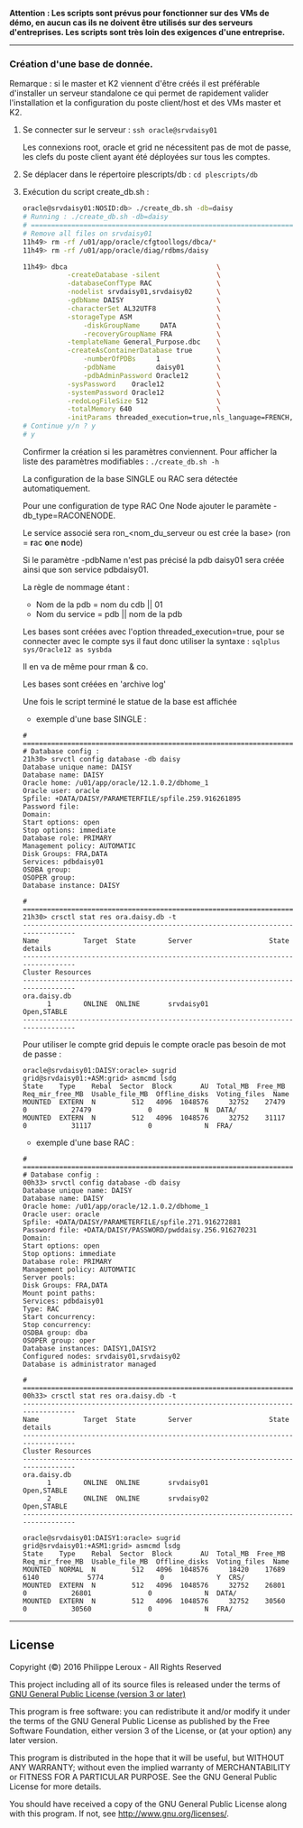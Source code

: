 **Attention : Les scripts sont prévus pour fonctionner sur des VMs de démo, en
aucun cas ils ne doivent être utilisés sur des serveurs d'entreprises. Les scripts
sont très loin des exigences d'une entreprise.**

--------------------------------------------------------------------------------

### Création d'une base de donnée.

Remarque : si le master et K2 viennent d'être créés il est préférable d'installer
un serveur standalone ce qui permet de rapidement valider l'installation et la
configuration du poste client/host et des VMs master et K2.

1. Se connecter sur le serveur : `ssh oracle@srvdaisy01`

	Les connexions root, oracle et grid ne nécessitent pas de mot de passe, les
	clefs du poste client ayant été déployées sur tous les comptes.

2. Se déplacer dans le répertoire plescripts/db : `cd plescripts/db`

3. Exécution du script create_db.sh :

	```bash
	oracle@srvdaisy01:NOSID:db> ./create_db.sh -db=daisy
	# Running : ./create_db.sh -db=daisy
	# ===============================================================================
	# Remove all files on srvdaisy01
	11h49> rm -rf /u01/app/oracle/cfgtoollogs/dbca/*
	11h49> rm -rf /u01/app/oracle/diag/rdbms/daisy

	11h49> dbca                                     \
			   -createDatabase -silent              \
			   -databaseConfType RAC                \
			   -nodelist srvdaisy01,srvdaisy02      \
			   -gdbName DAISY                       \
			   -characterSet AL32UTF8               \
			   -storageType ASM                     \
				   -diskGroupName     DATA          \
				   -recoveryGroupName FRA           \
			   -templateName General_Purpose.dbc    \
			   -createAsContainerDatabase true      \
				   -numberOfPDBs     1              \
				   -pdbName          daisy01        \
				   -pdbAdminPassword Oracle12       \
			   -sysPassword    Oracle12             \
			   -systemPassword Oracle12             \
			   -redoLogFileSize 512                 \
			   -totalMemory 640                     \
			   -initParams threaded_execution=true,nls_language=FRENCH,NLS_TERRITORY=FRANCE,shared_pool_size=256M
	# Continue y/n ? y
	# y
	```
	
	Confirmer la création si les paramètres conviennent. Pour afficher la liste
	des paramètres modifiables : `./create_db.sh -h`

	La configuration de la base SINGLE ou RAC sera détectée automatiquement. 
	
	Pour une configuration de type RAC One Node ajouter le paramète -db_type=RACONENODE.
	
	Le service associé sera ron_<nom_du_serveur ou est crée la base> (ron = **r**ac **o**ne **n**ode)

	Si le paramètre -pdbName n'est pas précisé la pdb daisy01 sera créée ainsi que
	son service pdbdaisy01.

	La règle de nommage étant :
	 * Nom de la pdb = nom du cdb || 01
	 * Nom du service = pdb || nom de la pdb

	Les bases sont créées avec l'option threaded_execution=true, pour se connecter
	avec le compte sys il faut donc utiliser la syntaxe : `sqlplus sys/Oracle12 as sysbda`

	Il en va de même pour rman & co.

	Les bases sont créées en 'archive log'

	Une fois le script terminé le statue de la base est affichée

	- exemple d'une base SINGLE :
	```
	# ==============================================================================
	# Database config :
	21h30> srvctl config database -db daisy
	Database unique name: DAISY
	Database name: DAISY
	Oracle home: /u01/app/oracle/12.1.0.2/dbhome_1
	Oracle user: oracle
	Spfile: +DATA/DAISY/PARAMETERFILE/spfile.259.916261895
	Password file:
	Domain:
	Start options: open
	Stop options: immediate
	Database role: PRIMARY
	Management policy: AUTOMATIC
	Disk Groups: FRA,DATA
	Services: pdbdaisy01
	OSDBA group:
	OSOPER group:
	Database instance: DAISY
	
	# ==============================================================================
	21h30> crsctl stat res ora.daisy.db -t
	--------------------------------------------------------------------------------
	Name           Target  State        Server                   State details
	--------------------------------------------------------------------------------
	Cluster Resources
	--------------------------------------------------------------------------------
	ora.daisy.db
	      1        ONLINE  ONLINE       srvdaisy01              Open,STABLE
	--------------------------------------------------------------------------------
	```

	Pour utiliser le compte grid depuis le compte oracle pas besoin de mot de passe :
	```
	oracle@srvdaisy01:DAISY:oracle> sugrid
	grid@srvdaisy01:+ASM:grid> asmcmd lsdg
	State    Type    Rebal  Sector  Block       AU  Total_MB  Free_MB  Req_mir_free_MB  Usable_file_MB  Offline_disks  Voting_files  Name
	MOUNTED  EXTERN  N         512   4096  1048576     32752    27479                0           27479              0             N  DATA/
	MOUNTED  EXTERN  N         512   4096  1048576     32752    31117                0           31117              0             N  FRA/
	````

	- exemple d'une base RAC :
	```
	# ==============================================================================
	# Database config :
	00h33> srvctl config database -db daisy
	Database unique name: DAISY
	Database name: DAISY
	Oracle home: /u01/app/oracle/12.1.0.2/dbhome_1
	Oracle user: oracle
	Spfile: +DATA/DAISY/PARAMETERFILE/spfile.271.916272881
	Password file: +DATA/DAISY/PASSWORD/pwddaisy.256.916270231
	Domain:
	Start options: open
	Stop options: immediate
	Database role: PRIMARY
	Management policy: AUTOMATIC
	Server pools:
	Disk Groups: FRA,DATA
	Mount point paths:
	Services: pdbdaisy01
	Type: RAC
	Start concurrency:
	Stop concurrency:
	OSDBA group: dba
	OSOPER group: oper
	Database instances: DAISY1,DAISY2
	Configured nodes: srvdaisy01,srvdaisy02
	Database is administrator managed
	
	# ==============================================================================
	00h33> crsctl stat res ora.daisy.db -t
	--------------------------------------------------------------------------------
	Name           Target  State        Server                   State details
	--------------------------------------------------------------------------------
	Cluster Resources
	--------------------------------------------------------------------------------
	ora.daisy.db
	      1        ONLINE  ONLINE       srvdaisy01              Open,STABLE
	      2        ONLINE  ONLINE       srvdaisy02              Open,STABLE
	--------------------------------------------------------------------------------
	```

	```
	oracle@srvdaisy01:DAISY1:oracle> sugrid
	grid@srvdaisy01:+ASM1:grid> asmcmd lsdg
	State    Type    Rebal  Sector  Block       AU  Total_MB  Free_MB  Req_mir_free_MB  Usable_file_MB  Offline_disks  Voting_files  Name
	MOUNTED  NORMAL  N         512   4096  1048576     18420    17689             6140            5774              0             Y  CRS/
	MOUNTED  EXTERN  N         512   4096  1048576     32752    26801                0           26801              0             N  DATA/
	MOUNTED  EXTERN  N         512   4096  1048576     32752    30560                0           30560              0             N  FRA/
	```

--------------------------------------------------------------------------------

License
-------

Copyright (©) 2016 Philippe Leroux - All Rights Reserved

This project including all of its source files is released under the terms of [GNU General Public License (version 3 or later)](http://www.gnu.org/licenses/gpl.txt)

This program is free software: you can redistribute it and/or modify
it under the terms of the GNU General Public License as published by
the Free Software Foundation, either version 3 of the License, or
(at your option) any later version.

This program is distributed in the hope that it will be useful,
but WITHOUT ANY WARRANTY; without even the implied warranty of
MERCHANTABILITY or FITNESS FOR A PARTICULAR PURPOSE.  See the
GNU General Public License for more details.

You should have received a copy of the GNU General Public License
along with this program.  If not, see <http://www.gnu.org/licenses/>.
